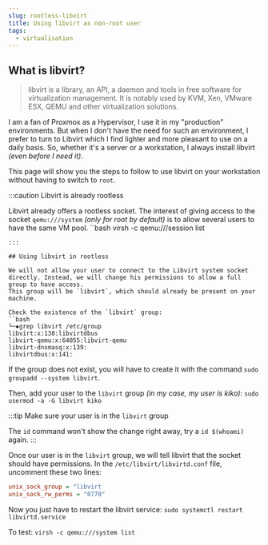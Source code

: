 ```yaml
---
slug: rootless-libvirt
title: Using libvirt as non-root user
tags:
  - virtualisation
---
```


## What is libvirt?

> libvirt is a library, an API, a daemon and tools in free software for virtualization management. It is notably used by KVM, Xen, VMware ESX, QEMU and other virtualization solutions. 

I am a fan of Proxmox as a Hypervisor, I use it in my "production" environments. But when I don't have the need for such an environment, I prefer to turn to Libvirt which I find lighter and more pleasant to use on a daily basis.
So, whether it's a server or a workstation, I always install libvirt *(even before I need it)*. 

This page will show you the steps to follow to use libvirt on your workstation without having to switch to `root`.

:::caution Libvirt is already rootless

Libvirt already offers a rootless socket. The interest of giving access to the socket `qemu:///system` *(only for root by default)* is to allow several users to have the same VM pool.
``bash
virsh -c qemu:///session list
```
:::

## Using libvirt in rootless

We will not allow your user to connect to the Libvirt system socket directly. Instead, we will change his permissions to allow a full group to have access. 
This group will be `libvirt`, which should already be present on your machine.

Check the existence of the `libvirt` group: 
``bash
└─▪grep libvirt /etc/group
libvirt:x:138:libvirtdbus
libvirt-qemu:x:64055:libvirt-qemu
libvirt-dnsmasq:x:139:
libvirtdbus:x:141:
```

If the group does not exist, you will have to create it with the command `sudo groupadd --system libvirt`. 

Then, add your user to the `libvirt` group *(in my case, my user is *kiko*)*: `sudo usermod -a -G libvirt kiko`

:::tip Make sure your user is in the `libvirt` group

The `id` command won't show the change right away, try a `id $(whoami)` again.
:::

Once our user is in the `libvirt` group, we will tell libvirt that the socket should have permissions.
In the `/etc/libvirt/libvirtd.conf` file, uncomment these two lines: 
```ini
unix_sock_group = "libvirt
unix_sock_rw_perms = "0770"
```

Now you just have to restart the libvirt service: `sudo systemctl restart libvirtd.service`

To test: `virsh -c qemu:///system list`
